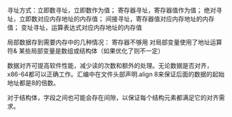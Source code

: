 寻址方式：立即数寻址，立即数作为值；
寄存器寻址，寄存器值作为值；
绝对寻址，立即数对应内存地址的内存值；
间接寻址，寄存器值对应内存地址的内存值；
变址寻址，运算表达式对应内存地址的内存值

局部数据存到需要内存中的几种情况：
寄存器不够用
对局部变量使用了地址运算符&
某些局部变量是数组或结构体（如果优化了则不一定）

数据对齐可提高软件性能，减少读的次数和额外的处理。无论数据是否对齐，x86-64都可以正确工作。汇编中在文件头部声明.align 8来保证后面的数据的起始地址都是8的倍数。

对于结构体，字段之间也可能会存在间隙，以保证每个结构元素都满足它的对齐需求。
